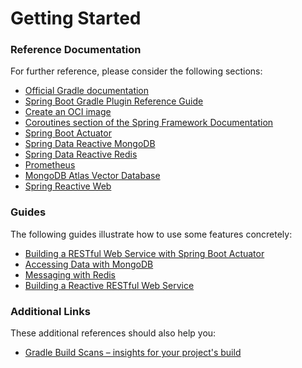 # Getting Started

### Reference Documentation

For further reference, please consider the following sections:

* [Official Gradle documentation](https://docs.gradle.org)
* [Spring Boot Gradle Plugin Reference Guide](https://docs.spring.io/spring-boot/3.5.5/gradle-plugin)
* [Create an OCI image](https://docs.spring.io/spring-boot/3.5.5/gradle-plugin/packaging-oci-image.html)
* [Coroutines section of the Spring Framework Documentation](https://docs.spring.io/spring-framework/reference/6.2.10/languages/kotlin/coroutines.html)
* [Spring Boot Actuator](https://docs.spring.io/spring-boot/3.5.5/reference/actuator/index.html)
* [Spring Data Reactive MongoDB](https://docs.spring.io/spring-boot/3.5.5/reference/data/nosql.html#data.nosql.mongodb)
* [Spring Data Reactive Redis](https://docs.spring.io/spring-boot/3.5.5/reference/data/nosql.html#data.nosql.redis)
* [Prometheus](https://docs.spring.io/spring-boot/3.5.5/reference/actuator/metrics.html#actuator.metrics.export.prometheus)
* [MongoDB Atlas Vector Database](https://docs.spring.io/spring-ai/reference/api/vectordbs/mongodb.html)
* [Spring Reactive Web](https://docs.spring.io/spring-boot/3.5.5/reference/web/reactive.html)

### Guides

The following guides illustrate how to use some features concretely:

* [Building a RESTful Web Service with Spring Boot Actuator](https://spring.io/guides/gs/actuator-service/)
* [Accessing Data with MongoDB](https://spring.io/guides/gs/accessing-data-mongodb/)
* [Messaging with Redis](https://spring.io/guides/gs/messaging-redis/)
* [Building a Reactive RESTful Web Service](https://spring.io/guides/gs/reactive-rest-service/)

### Additional Links

These additional references should also help you:

* [Gradle Build Scans – insights for your project's build](https://scans.gradle.com#gradle)

